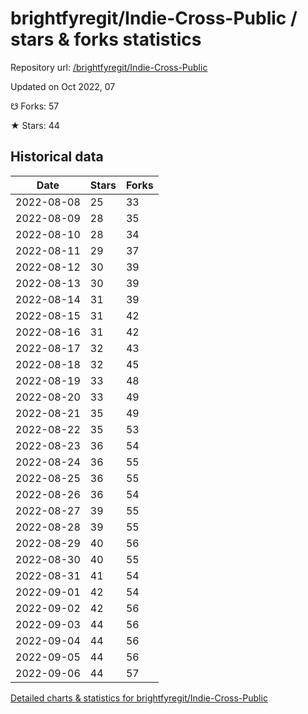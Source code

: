 # brightfyregit/Indie-Cross-Public / stars & forks statistics

Repository url: [/brightfyregit/Indie-Cross-Public](https://github.com/brightfyregit/Indie-Cross-Public)

Updated on Oct 2022, 07

☋ Forks: 57

★ Stars: 44

## Historical data
| Date | Stars | Forks |
|------|-------|-------|
| 2022-08-08 | 25 | 33 | 
| 2022-08-09 | 28 | 35 | 
| 2022-08-10 | 28 | 34 | 
| 2022-08-11 | 29 | 37 | 
| 2022-08-12 | 30 | 39 | 
| 2022-08-13 | 30 | 39 | 
| 2022-08-14 | 31 | 39 | 
| 2022-08-15 | 31 | 42 | 
| 2022-08-16 | 31 | 42 | 
| 2022-08-17 | 32 | 43 | 
| 2022-08-18 | 32 | 45 | 
| 2022-08-19 | 33 | 48 | 
| 2022-08-20 | 33 | 49 | 
| 2022-08-21 | 35 | 49 | 
| 2022-08-22 | 35 | 53 | 
| 2022-08-23 | 36 | 54 | 
| 2022-08-24 | 36 | 55 | 
| 2022-08-25 | 36 | 55 | 
| 2022-08-26 | 36 | 54 | 
| 2022-08-27 | 39 | 55 | 
| 2022-08-28 | 39 | 55 | 
| 2022-08-29 | 40 | 56 | 
| 2022-08-30 | 40 | 55 | 
| 2022-08-31 | 41 | 54 | 
| 2022-09-01 | 42 | 54 | 
| 2022-09-02 | 42 | 56 | 
| 2022-09-03 | 44 | 56 | 
| 2022-09-04 | 44 | 56 | 
| 2022-09-05 | 44 | 56 | 
| 2022-09-06 | 44 | 57 | 


[Detailed charts & statistics for brightfyregit/Indie-Cross-Public](https://reviewgithub.com/rep/brightfyregit/Indie-Cross-Public)
